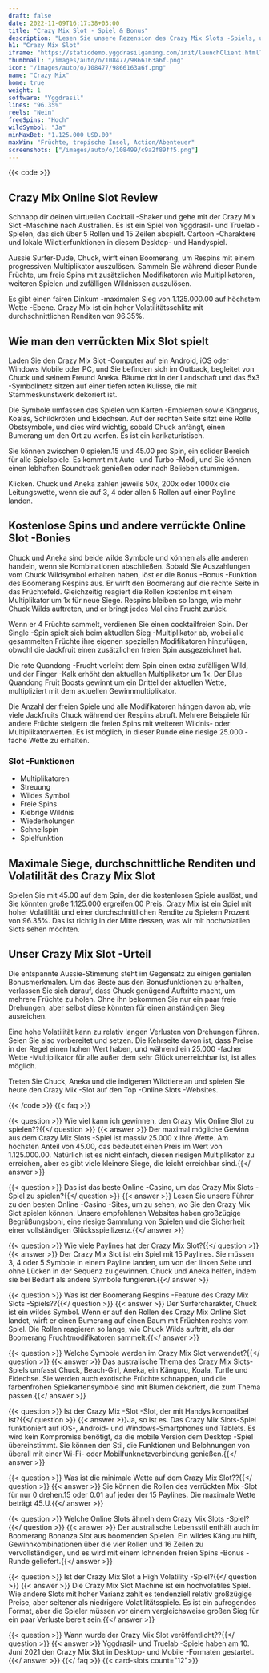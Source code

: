 ```yaml
---
draft: false
date: 2022-11-09T16:17:38+03:00
title: "Crazy Mix Slot - Spiel & Bonus"
description: "Lesen Sie unsere Rezension des Crazy Mix Slots -Spiels, um zu sehen, wie das Gameplay und die zusätzlichen Funktionen funktionieren. Wir werden auch entdecken, wo wir mit den besten Casino -Boni spielen können."
h1: "Crazy Mix Slot"
iframe: "https://staticdemo.yggdrasilgaming.com/init/launchClient.html?gameid=10034&lang=en&currency=EUR&org=Demo&key=&fullscreen=yes"
thumbnail: "/images/auto/o/108477/9866163a6f.png"
icon: "/images/auto/o/108477/9866163a6f.png"
name: "Crazy Mix"
home: true
weight: 1
software: "Yggdrasil"
lines: "96.35%"
reels: "Nein"
freeSpins: "Hoch"
wildSymbol: "Ja"
minMaxBet: "1.125.000 USD.00"
maxWin: "Früchte, tropische Insel, Action/Abenteuer"
screenshots: ["/images/auto/o/108499/c9a2f89ff5.png"]
---
```


{{< code >}}<h2>Crazy Mix Online Slot Review</h2><p>Schnapp dir deinen virtuellen Cocktail -Shaker und gehe mit der Crazy Mix Slot -Maschine nach Australien. Es ist ein Spiel von Yggdrasil- und Truelab -Spielen, das sich über 5 Rollen und 15 Zeilen abspielt. Cartoon -Charaktere und lokale Wildtierfunktionen in diesem Desktop- und Handyspiel.</p><p>Aussie Surfer-Dude, Chuck, wirft einen Boomerang, um Respins mit einem progressiven Multiplikator auszulösen. Sammeln Sie während dieser Runde Früchte, um freie Spins mit zusätzlichen Modifikatoren wie Multiplikatoren, weiteren Spielen und zufälligen Wildnissen auszulösen.</p><p>Es gibt einen fairen Dinkum -maximalen Sieg von 1.125.000.00 auf höchstem Wette -Ebene. Crazy Mix ist ein hoher Volatilitätsschlitz mit durchschnittlichen Renditen von 96.35%.</p><h2>Wie man den verrückten Mix Slot spielt</h2><p>Laden Sie den Crazy Mix Slot -Computer auf ein Android, iOS oder Windows Mobile oder PC, und Sie befinden sich im Outback, begleitet von Chuck und seinem Freund Aneka. Bäume dot in der Landschaft und das 5x3 -Symbollnetz sitzen auf einer tiefen roten Kulisse, die mit Stammeskunstwerk dekoriert ist.</p><p>Die Symbole umfassen das Spielen von Karten -Emblemen sowie Kängarus, Koalas, Schildkröten und Eidechsen. Auf der rechten Seite sitzt eine Rolle Obstsymbole, und dies wird wichtig, sobald Chuck anfängt, einen Bumerang um den Ort zu werfen. Es ist ein karikaturistisch.</p><p>Sie können zwischen 0 spielen.15 und 45.00 pro Spin, ein solider Bereich für alle Spielspiele. Es kommt mit Auto- und Turbo -Modi, und Sie können einen lebhaften Soundtrack genießen oder nach Belieben stummigen.</p><p>Klicken. Chuck und Aneka zahlen jeweils 50x, 200x oder 1000x die Leitungswette, wenn sie auf 3, 4 oder allen 5 Rollen auf einer Payline landen.</p><h2>Kostenlose Spins und andere verrückte Online Slot -Bonies</h2><p>Chuck und Aneka sind beide wilde Symbole und können als alle anderen handeln, wenn sie Kombinationen abschließen. Sobald Sie Auszahlungen vom Chuck Wildsymbol erhalten haben, löst er die Bonus -Bonus -Funktion des Boomerang Respins aus. Er wirft den Boomerang auf die rechte Seite in das Früchtefeld. Gleichzeitig reagiert die Rollen kostenlos mit einem Multiplikator um 1x für neue Siege. Respins bleiben so lange, wie mehr Chuck Wilds auftreten, und er bringt jedes Mal eine Frucht zurück.</p><p>Wenn er 4 Früchte sammelt, verdienen Sie einen cocktailfreien Spin. Der Single -Spin spielt sich beim aktuellen Sieg -Multiplikator ab, wobei alle gesammelten Früchte ihre eigenen speziellen Modifikatoren hinzufügen, obwohl die Jackfruit einen zusätzlichen freien Spin ausgezeichnet hat.</p><p>Die rote Quandong -Frucht verleiht dem Spin einen extra zufälligen Wild, und der Finger -Kalk erhöht den aktuellen Multiplikator um 1x. Der Blue Quandong Fruit Boosts gewinnt um ein Drittel der aktuellen Wette, multipliziert mit dem aktuellen Gewinnmultiplikator.</p><p>Die Anzahl der freien Spiele und alle Modifikatoren hängen davon ab, wie viele Jackfruits Chuck während der Respins abruft. Mehrere Beispiele für andere Früchte steigern die freien Spins mit weiteren Wildnis- oder Multiplikatorwerten. Es ist möglich, in dieser Runde eine riesige 25.000 -fache Wette zu erhalten.</p><h3>
Slot -Funktionen</h3><ul>
<li></span>
Multiplikatoren</li>
<li></span>
Streuung</li>
<li></span>
Wildes Symbol</li>
<li></span>
Freie Spins</li>
<li></span>
Klebrige Wildnis</li>
<li></span>
Wiederholungen</li>
<li></span>
Schnellspin</li>
<li></span>
Spielfunktion</li></ul><h2>Maximale Siege, durchschnittliche Renditen und Volatilität des Crazy Mix Slot</h2><p>Spielen Sie mit 45.00 auf dem Spin, der die kostenlosen Spiele auslöst, und Sie könnten große 1.125.000 ergreifen.00 Preis. Crazy Mix ist ein Spiel mit hoher Volatilität und einer durchschnittlichen Rendite zu Spielern Prozent von 96.35%. Das ist richtig in der Mitte dessen, was wir mit hochvolatilen Slots sehen möchten.</p><h2>Unser Crazy Mix Slot -Urteil</h2><p>Die entspannte Aussie-Stimmung steht im Gegensatz zu einigen genialen Bonusmerkmalen. Um das Beste aus den Bonusfunktionen zu erhalten, verlassen Sie sich darauf, dass Chuck genügend Auftritte macht, um mehrere Früchte zu holen. Ohne ihn bekommen Sie nur ein paar freie Drehungen, aber selbst diese könnten für einen anständigen Sieg ausreichen.</p><p>Eine hohe Volatilität kann zu relativ langen Verlusten von Drehungen führen. Seien Sie also vorbereitet und setzen. Die Kehrseite davon ist, dass Preise in der Regel einen hohen Wert haben, und während ein 25.000 -facher Wette -Multiplikator für alle außer dem sehr Glück unerreichbar ist, ist alles möglich.</p><p>Treten Sie Chuck, Aneka und die indigenen Wildtiere an und spielen Sie heute den Crazy Mix -Slot auf den Top -Online Slots -Websites.</p>
{{< /code >}}
{{< faq >}}

{{< question >}} Wie viel kann ich gewinnen, den Crazy Mix Online Slot zu spielen??{{</ question >}}
{{< answer >}} Der maximal mögliche Gewinn aus dem Crazy Mix Slots -Spiel ist massiv 25.000 x Ihre Wette. Am höchsten Anteil von 45.00, das bedeutet einen Preis im Wert von 1.125.000.00. Natürlich ist es nicht einfach, diesen riesigen Multiplikator zu erreichen, aber es gibt viele kleinere Siege, die leicht erreichbar sind.{{</ answer >}}

{{< question >}} Das ist das beste Online -Casino, um das Crazy Mix Slots -Spiel zu spielen?{{</ question >}}
{{< answer >}} Lesen Sie unsere Führer zu den besten Online -Casino -Sites, um zu sehen, wo Sie den Crazy Mix Slot spielen können. Unsere empfohlenen Websites haben großzügige Begrüßungsboni, eine riesige Sammlung von Spielen und die Sicherheit einer vollständigen Glücksspiellizenz.{{</ answer >}}

{{< question >}} Wie viele Paylines hat der Crazy Mix Slot?{{</ question >}}
{{< answer >}} Der Crazy Mix Slot ist ein Spiel mit 15 Paylines. Sie müssen 3, 4 oder 5 Symbole in einem Payline landen, um von der linken Seite und ohne Lücken in der Sequenz zu gewinnen. Chuck und Aneka helfen, indem sie bei Bedarf als andere Symbole fungieren.{{</ answer >}}

{{< question >}} Was ist der Boomerang Respins -Feature des Crazy Mix Slots -Spiels??{{</ question >}}
{{< answer >}} Der Surfercharakter, Chuck ist ein wildes Symbol. Wenn er auf den Rollen des Crazy Mix Online Slot landet, wirft er einen Bumerang auf einen Baum mit Früchten rechts vom Spiel. Die Rollen reagieren so lange, wie Chuck Wilds auftritt, als der Boomerang Fruchtmodifikatoren sammelt.{{</ answer >}}

{{< question >}} Welche Symbole werden im Crazy Mix Slot verwendet?{{</ question >}}
{{< answer >}} Das australische Thema des Crazy Mix Slots-Spiels umfasst Chuck, Beach-Girl, Aneka, ein Känguru, Koala, Turtle und Eidechse. Sie werden auch exotische Früchte schnappen, und die farbenfrohen Spielkartensymbole sind mit Blumen dekoriert, die zum Thema passen.{{</ answer >}}

{{< question >}} Ist der Crazy Mix -Slot -Slot, der mit Handys kompatibel ist?{{</ question >}}
{{< answer >}}Ja, so ist es. Das Crazy Mix Slots-Spiel funktioniert auf iOS-, Android- und Windows-Smartphones und Tablets. Es wird kein Kompromiss benötigt, da die mobile Version dem Desktop -Spiel übereinstimmt. Sie können den Stil, die Funktionen und Belohnungen von überall mit einer Wi-Fi- oder Mobilfunknetzverbindung genießen.{{</ answer >}}

{{< question >}} Was ist die minimale Wette auf dem Crazy Mix Slot??{{</ question >}}
{{< answer >}} Sie können die Rollen des verrückten Mix -Slot für nur 0 drehen.15 oder 0.01 auf jeder der 15 Paylines. Die maximale Wette beträgt 45.U.{{</ answer >}}

{{< question >}} Welche Online Slots ähneln dem Crazy Mix Slots -Spiel?{{</ question >}}
{{< answer >}} Der australische Lebensstil enthält auch im Boomerang Bonanza Slot aus boomenden Spielen. Ein wildes Känguru hilft, Gewinnkombinationen über die vier Rollen und 16 Zeilen zu vervollständigen, und es wird mit einem lohnenden freien Spins -Bonus -Runde geliefert.{{</ answer >}}

{{< question >}} Ist der Crazy Mix Slot a High Volatility -Spiel?{{</ question >}}
{{< answer >}} Die Crazy Mix Slot Machine ist ein hochvolatiles Spiel. Wie andere Slots mit hoher Varianz zahlt es tendenziell relativ großzügige Preise, aber seltener als niedrigere Volatilitätsspiele. Es ist ein aufregendes Format, aber die Spieler müssen vor einem vergleichsweise großen Sieg für ein paar Verluste bereit sein.{{</ answer >}}

{{< question >}} Wann wurde der Crazy Mix Slot veröffentlicht??{{</ question >}}
{{< answer >}} Yggdrasil- und Truelab -Spiele haben am 10. Juni 2021 den Crazy Mix Slot in Desktop- und Mobile -Formaten gestartet.{{</ answer >}}
{{</ faq >}}
{{< card-slots count="12">}}